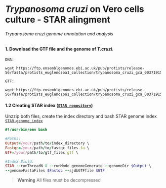 # _Trypanosoma cruzi_ on Vero cells culture - STAR alingment
###### _Trypanosoma cruzi_ genome annotation and analysis

#### 1. Download the GTF file and the genome of _T.cruzi_.


`DNA:`
```
wget https://ftp.ensemblgenomes.ebi.ac.uk/pub/protists/release-56/fasta/protists_euglenozoa1_collection/trypanosoma_cruzi_gca_003719155/dna/Trypanosoma_cruzi_gca_003719155.ASM371915v1.dna.toplevel.fa.gz
```


`GTF:`
```
wget https://ftp.ensemblgenomes.ebi.ac.uk/pub/protists/release-56/fasta/protists_euglenozoa1_collection/trypanosoma_cruzi_gca_003719155/dna/Trypanosoma_cruzi_gca_003719155.ASM371915v1.dna.toplevel.fa.gz
```

#### 1.2 Creating STAR index ([`STAR repository`](https://github.com/alexdobin/STAR))

Unzzip both files, create the index directory and bash STAR genome index [`STAR-genome_index`](https://github.com/Dante-von-Zuben/Trypanosoma-cruzi-genome/blob/main/Run-index-Star)
```ruby
#!/usr/bin/env bash

#Paths:
Output=/your/path/to/index_directory \
Fastqc=/your/path/to/fastqc_files.fa \
GTF=/your/path/to/gtf_files.gtf \

#Index Biuld:
STAR --runThreadN 8 --runMode genomeGenerate --genomeDir $Output \
--genomeFastaFiles $Fastqc --sjdbGTFfile $GTF
```

> **Warning**
> All files must be decompressed
